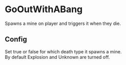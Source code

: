 # GoOutWithABang  
Spawns a mine on player and triggers it when they die.  
## Config  
Set true or false for which death type it spawns a mine.  
By default Explosion and Unknown are turned off.
